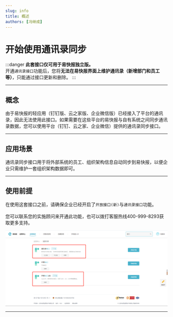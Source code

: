 ```yaml
---
slug: info
title: 概述
authors: [冯继成]
---
```


# 开始使用通讯录同步

:::danger
**此套接口仅可用于易快报独立版。**  
开通`通讯录接口`功能后，您将**无法在易快报界面上维护通讯录（新增部门和员工等）**，只能通过接口更新和删除。
:::

---
## 概念
由于易快报的轻应用（钉钉版、云之家版、企业微信版）已经接入了平台的通讯录，因此无法使用此接口。如果需要在这些平台的易快报与自有系统之间同步通讯录数据，您可以使用平台（钉钉、云之家、企业微信）提供的通讯录同步接口。

---
## 应用场景
通讯录同步接口用于将外部系统的员工、组织架构信息自动同步到易快报，以便企业只需维护一套组织架构数据即可。  

---
## 使用前提
在使用这套接口之前，请确保企业已经开启了`开放接口(新)`与`通讯录接口`功能。<br/>  
您可以联系您的实施顾问来开通此功能，也可以拨打客服热线400-999-8293获取更多支持。

![image](images/通讯录同步.png)

---